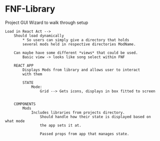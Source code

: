 # FNF-Library

Project
    GUI Wizard to walk through setup

    Load in React Act -->
        Should load dynamically
            * So users can simply give a directory that holds 
            several mods held in respective directories ModName.

        Can maybe have some different *views* that could be used.
            Basic view -> looks like song select within FNF
                        
        REACT APP 
            Displays Mods from library and allows user to interact
            with them

            STATE
                Mode:
                    Grid --> Gets icons, displays in box fitted to screen

            
        COMPONENTS
            Mods
                Includes libraries from projects directory. 
                    Should handle how their state is displayed based on what mode
                    the app sets it at.

                    Passed props from app that manages state.

            
            